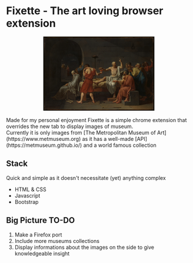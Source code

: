 # Fixette - The art loving browser extension
<p align="center">
<img src="src/imgs/default/DP-13139-001.jpg" alt="The Death of Socrates - Jacques-Louis David" width="60%"/>
</p>
Made for my personal enjoyment Fixette is a simple chrome extension that overrides the new tab to display images of museum.<br>
Currently it is only images from [The Metropolitan Museum of Art](https://www.metmuseum.org) as it has a well-made [API](https://metmuseum.github.io/) and a world famous collection 

## Stack
Quick and simple as it doesn't necessitate (yet) anything complex
- HTML & CSS
- Javascript
- Bootstrap

## Big Picture TO-DO
1. Make a Firefox port
2. Include more museums collections
3. Display informations about the images on the side to give knowledgeable insight
